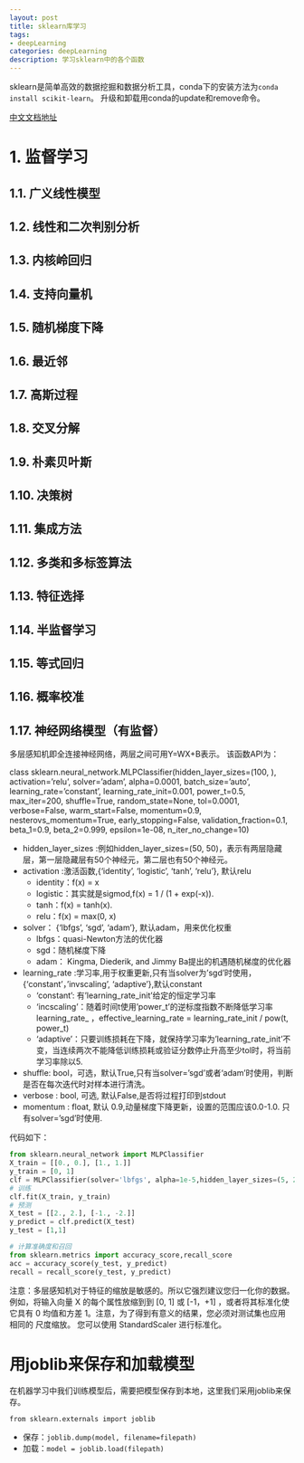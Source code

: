 ```yaml
---
layout: post
title: sklearn库学习
tags:
- deepLearning
categories: deepLearning
description: 学习sklearn中的各个函数
---
```


sklearn是简单高效的数据挖掘和数据分析工具，conda下的安装方法为`conda install scikit-learn`。
升级和卸载用conda的update和remove命令。

[中文文档地址](https://sklearn.apachecn.org/docs/0.21.3/)

# 1. 监督学习

## 1.1. 广义线性模型
## 1.2. 线性和二次判别分析
## 1.3. 内核岭回归
## 1.4. 支持向量机
## 1.5. 随机梯度下降
## 1.6. 最近邻
## 1.7. 高斯过程
## 1.8. 交叉分解
## 1.9. 朴素贝叶斯
## 1.10. 决策树
## 1.11. 集成方法
## 1.12. 多类和多标签算法
## 1.13. 特征选择
## 1.14. 半监督学习
## 1.15. 等式回归
## 1.16. 概率校准
## 1.17. 神经网络模型（有监督）

多层感知机即全连接神经网络，两层之间可用Y=WX+B表示。
该函数API为：

class sklearn.neural_network.MLPClassifier(hidden_layer_sizes=(100, ), activation=’relu’, solver=’adam’, alpha=0.0001, batch_size=’auto’, learning_rate=’constant’, learning_rate_init=0.001, power_t=0.5, max_iter=200, shuffle=True, random_state=None, tol=0.0001, verbose=False, warm_start=False, momentum=0.9, nesterovs_momentum=True, early_stopping=False, validation_fraction=0.1, beta_1=0.9, beta_2=0.999, epsilon=1e-08, n_iter_no_change=10)

* hidden_layer_sizes :例如hidden_layer_sizes=(50, 50)，表示有两层隐藏层，第一层隐藏层有50个神经元，第二层也有50个神经元。 
* activation :激活函数,{‘identity’, ‘logistic’, ‘tanh’, ‘relu’}, 默认relu 
	- identity：f(x) = x 
	- logistic：其实就是sigmod,f(x) = 1 / (1 + exp(-x)). 
	- tanh：f(x) = tanh(x). 
	- relu：f(x) = max(0, x) 
* solver： {‘lbfgs’, ‘sgd’, ‘adam’}, 默认adam，用来优化权重 
	- lbfgs：quasi-Newton方法的优化器 
	- sgd：随机梯度下降 
	- adam： Kingma, Diederik, and Jimmy Ba提出的机遇随机梯度的优化器 
* learning_rate :学习率,用于权重更新,只有当solver为’sgd’时使用，{‘constant’，’invscaling’, ‘adaptive’},默认constant 
	- ‘constant’: 有’learning_rate_init’给定的恒定学习率 
	- ‘incscaling’：随着时间t使用’power_t’的逆标度指数不断降低学习率learning_rate_ ，effective_learning_rate = learning_rate_init / pow(t, power_t)
	- ‘adaptive’：只要训练损耗在下降，就保持学习率为’learning_rate_init’不变，当连续两次不能降低训练损耗或验证分数停止升高至少tol时，将当前学习率除以5. 
* shuffle: bool，可选，默认True,只有当solver=’sgd’或者‘adam’时使用，判断是否在每次迭代时对样本进行清洗。 
* verbose : bool, 可选, 默认False,是否将过程打印到stdout 
* momentum : float, 默认 0.9,动量梯度下降更新，设置的范围应该0.0-1.0. 只有solver=’sgd’时使用. 

代码如下：

```python
from sklearn.neural_network import MLPClassifier
X_train = [[0., 0.], [1., 1.]]
y_train = [0, 1]
clf = MLPClassifier(solver='lbfgs', alpha=1e-5,hidden_layer_sizes=(5, 2), random_state=1)
# 训练
clf.fit(X_train, y_train)    
# 预测
X_test = [[2., 2.], [-1., -2.]]
y_predict = clf.predict(X_test)   
y_test = [1,1]     

# 计算准确度和召回
from sklearn.metrics import accuracy_score,recall_score
acc = accuracy_score(y_test, y_predict)
recall = recall_score(y_test, y_predict)
```



注意：多层感知机对于特征的缩放是敏感的。所以它强烈建议您归一化你的数据。 例如，将输入向量 X 的每个属性放缩到到 [0, 1] 或 [-1，+1] ，或者将其标准化使它具有 0 均值和方差 1。注意，为了得到有意义的结果，您必须对测试集也应用 相同的 尺度缩放。 您可以使用 StandardScaler 进行标准化。



# 用joblib来保存和加载模型

在机器学习中我们训练模型后，需要把模型保存到本地，这里我们采用joblib来保存。

`from sklearn.externals import joblib`

* 保存：`joblib.dump(model, filename=filepath)`
* 加载：`model = joblib.load(filepath)`
